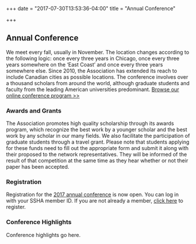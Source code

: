 +++
date = "2017-07-30T13:53:36-04:00"
title = "Annual Conference"

+++

## Annual Conference

We meet every fall, usually in November. The location changes according to the following logic: once every three years in Chicago, once every three years somewhere on the ‘East Coast’ and once every three years somewhere else. Since 2010, the Association has extended its reach to include Canadian cities as possible locations. The conference involves over a thousand scholars from around the world, although graduate students and faculty from the leading American universities predominant. [Browse our online conference program >>](http://journals.cambridge.org/action/displayJournal?jid=SSH)

### Awards and Grants

The Association promotes high quality scholarship through its awards program, which recognize the best work by a younger scholar and the best work by any scholar in our many fields. We also facilitate the participation of graduate students through a travel grant. Please note that students applying for these funds need to fill out the appropriate form and submit it along with their proposed to the network representatives. They will be informed of the result of that competition at the same time as they hear whether or not their paper has been accepted.

### Registration

Registration for the <a href="https://indianauniv.ungerboeck.com/prod/emc00/register.aspx?OrgCode=10&EvtID=8079&AppCode=REG&CC=117060739156" target="_blank">2017 annual conference</a> is now open. You can log in with your SSHA member ID. If you are not already a member, <a href="https://indianauniv-web.ungerboeck.com/mbd/mbd_p23_add_member.aspx?oc=10&cc=SSHA-MEMBER">click here</a> to register.

### Conference Highlights

Conference highlights go here.
